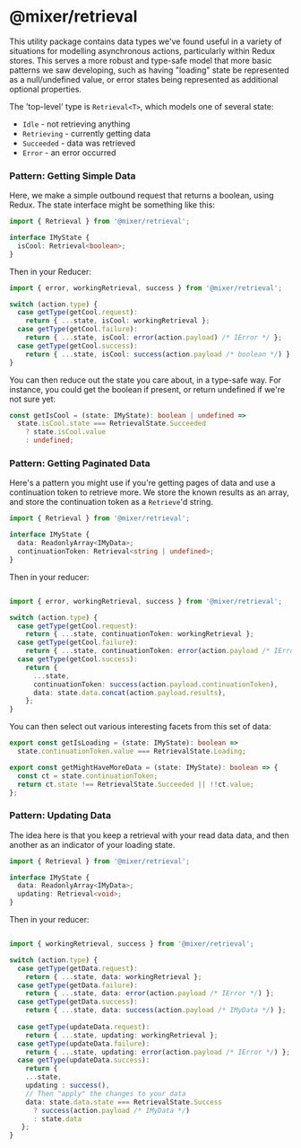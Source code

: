 # @mixer/retrieval

This utility package contains data types we've found useful in a variety of situations for modelling asynchronous actions, particularly within Redux stores. This serves a more robust and type-safe model that more basic patterns we saw developing, such as having "loading" state be represented as a null/undefined value, or error states being represented as additional optional properties.

The 'top-level' type is `Retrieval<T>`, which models one of several state:

 - `Idle` - not retrieving anything
 - `Retrieving` - currently getting data
 - `Succeeded` - data was retrieved
 - `Error` - an error occurred

### Pattern: Getting Simple Data

Here, we make a simple outbound request that returns a boolean, using Redux. The state interface might be something like this:

```ts
import { Retrieval } from '@mixer/retrieval';

interface IMyState {
  isCool: Retrieval<boolean>;
}
```

Then in your Reducer:

```ts
import { error, workingRetrieval, success } from '@mixer/retrieval';

switch (action.type) {
  case getType(getCool.request):
    return { ...state, isCool: workingRetrieval };
  case getType(getCool.failure):
    return { ...state, isCool: error(action.payload) /* IError */ };
  case getType(getCool.success):
    return { ...state, isCool: success(action.payload /* boolean */) };
}
```

You can then reduce out the state you care about, in a type-safe way. For instance, you could get the boolean if present, or return undefined if we're not sure yet:

```ts
const getIsCool = (state: IMyState): boolean | undefined =>
  state.isCool.state === RetrievalState.Succeeded
    ? state.isCool.value
    : undefined;
```

### Pattern: Getting Paginated Data

Here's a pattern you might use if you're getting pages of data and use a continuation token to retrieve more. We store the known results as an array, and store the continuation token as a `Retrieve`'d string.

```ts
import { Retrieval } from '@mixer/retrieval';

interface IMyState {
  data: ReadonlyArray<IMyData>;
  continuationToken: Retrieval<string | undefined>;
}
```

Then in your reducer:

```ts

import { error, workingRetrieval, success } from '@mixer/retrieval';

switch (action.type) {
  case getType(getCool.request):
    return { ...state, continuationToken: workingRetrieval };
  case getType(getCool.failure):
    return { ...state, continuationToken: error(action.payload /* IError */) };
  case getType(getCool.success):
    return {
      ...state,
      continuationToken: success(action.payload.continuationToken),
      data: state.data.concat(action.payload.results),
    };
}
```

You can then select out various interesting facets from this set of data:

```ts
export const getIsLoading = (state: IMyState): boolean =>
  state.continuationToken.value === RetrievalState.Loading;

export const getMightHaveMoreData = (state: IMyState): boolean => {
  const ct = state.continuationToken;
  return ct.state !== RetrievalState.Succeeded || !!ct.value;
};
```

### Pattern: Updating Data

The idea here is that you keep a retrieval with your read data data, and then another as an indicator of your loading state.

```ts
import { Retrieval } from '@mixer/retrieval';

interface IMyState {
  data: ReadonlyArray<IMyData>;
  updating: Retrieval<void>;
}
```

Then in your reducer:

```ts

import { workingRetrieval, success } from '@mixer/retrieval';

switch (action.type) {
  case getType(getData.request):
    return { ...state, data: workingRetrieval };
  case getType(getData.failure):
    return { ...state, data: error(action.payload /* IError */) };
  case getType(getData.success):
    return { ...state, data: success(action.payload /* IMyData */) };
    
  case getType(updateData.request):
    return { ...state, updating: workingRetrieval };
  case getType(updateData.failure):
    return { ...state, updating: error(action.payload /* IError */) };
  case getType(updateData.success):
    return {
    ...state,
    updating : success(),
    // Then "apply" the changes to your data
    data: state.data.state === RetrievalState.Success
      ? success(action.payload /* IMyData */)
      : state.data
   };
}
```
